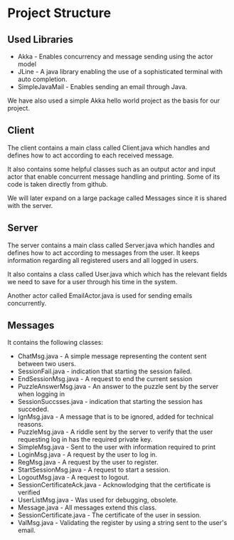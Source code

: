 # Project Structure

## Used Libraries

* Akka - Enables concurrency and message sending using the actor model
* JLine - A java library enabling the use of a sophisticated terminal with auto completion.
* SimpleJavaMail - Enables sending an email through Java.

We have also used a simple Akka hello world project as the basis for our project.

## Client

The client contains a main class called Client.java which handles and defines how to act according to each received message.

It also contains some helpful classes such as an output actor and input actor that enable concurrent message handling and printing. Some of its code is taken directly from github.

We will later expand on a large package called Messages since it is shared with the server.

## Server

The server contains a main class called Server.java which handles and defines how to act according to messages from the user. It keeps information regarding all registered users and all logged in users.

It also contains a class called User.java which which has the relevant fields we need to save for a user through his time in the system. 

Another actor called EmailActor.java is used for sending emails concurrently.

## Messages

It contains the following classes:

* ChatMsg.java - A simple message representing the content sent between two users.
* SessionFail.java - indication that starting the session failed.
* EndSessionMsg.java - A request to end the current session
* PuzzleAnswerMsg.java - An answer to the puzzle sent by the server when logging in
* SessionSuccsses.java - indication that starting the session has succeded.
* IgnMsg.java - A message that is to be ignored, added for technical reasons.
* PuzzleMsg.java - A riddle sent by the server to verify that the user requesting log in has the required private key.
* SimpleMsg.java - Sent to the user with information required to print
* LoginMsg.java - A request by the user to log in.
* RegMsg.java - A request by the user to register.
* StartSessionMsg.java - A request to start a session.
* LogoutMsg.java - A request to logout.
* SessionCertificateAck.java - Acknowlodging that the certificate is verified
* UserListMsg.java - Was used for debugging, obsolete.
* Message.java - All messages extend this class.
* SessionCertificate.java - The certificate of the user in session.
* ValMsg.java - Validating the register by using a string sent to the user's email.
